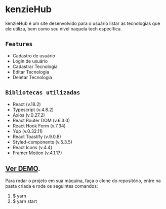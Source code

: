 # kenzieHub

kenzieHub é um site desenvolvido para o usuário listar as tecnologias que ele utiliza, bem como seu nível naquela tech específica. 

## `Features`

* Cadastro de usuário
* Login de usuário
* Cadastrar Tecnologia
* Editar Tecnologia
* Deletar Tecnologia

## `Bibliotecas utilizadas`

* React (v.18.2)
* Typescript (v.4.8.2)
* Axios (v.0.27.2)
* React Router DOM (v.6.3.0)
* React Hook Form (v.7.34)
* Yup (v.0.32.11)
* React Toastify (v.9.0.8)
* Styled-components (v.5.3.5)
* React Icons (v.4.4)
* Framer Motion (v.4.1.17)

## [Ver DEMO](https://kenziehub-typescript-it9wliblh-4lisson777.vercel.app/).

Para rodar o projeto em sua máquina, faça o clone do repositório, entre na pasta criada e rode os seguintes comandos:

1. $ yarn
2. $ yarn start

